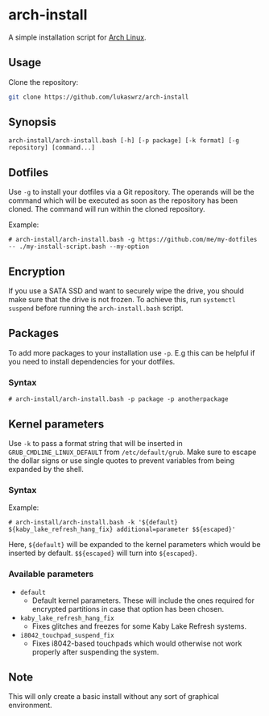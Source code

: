 # arch-install

A simple installation script for [Arch Linux](https://archlinux.org/).

## Usage

Clone the repository:

```bash
git clone https://github.com/lukaswrz/arch-install
```

## Synopsis

`arch-install/arch-install.bash [-h] [-p package] [-k format] [-g repository] [command...]`

## Dotfiles

Use `-g` to install your dotfiles via a Git repository. The operands will be
the command which will be executed as soon as the repository has been cloned.
The command will run within the cloned repository.

Example:

`# arch-install/arch-install.bash -g https://github.com/me/my-dotfiles -- ./my-install-script.bash --my-option`

## Encryption

If you use a SATA SSD and want to securely wipe the drive, you should make sure
that the drive is not frozen. To achieve this, run `systemctl suspend` before
running the `arch-install.bash` script.

## Packages

To add more packages to your installation use `-p`. E.g this can be helpful if you need to install dependencies for your dotfiles.

### Syntax

`# arch-install/arch-install.bash -p package -p anotherpackage`

## Kernel parameters

Use `-k` to pass a format string that will be inserted in
`GRUB_CMDLINE_LINUX_DEFAULT` from `/etc/default/grub`. Make sure to escape the
dollar signs or use single quotes to prevent variables from being expanded by
the shell.

### Syntax

Example:

`# arch-install/arch-install.bash -k '${default} ${kaby_lake_refresh_hang_fix} additional=parameter $${escaped}'`

Here, `${default}` will be expanded to the kernel parameters which would be
inserted by default. `$${escaped}` will turn into `${escaped}`.

### Available parameters

- `default`
  - Default kernel parameters. These will include the ones required for
    encrypted partitions in case that option has been chosen.
- `kaby_lake_refresh_hang_fix`
  - Fixes glitches and freezes for some Kaby Lake Refresh systems.
- `i8042_touchpad_suspend_fix`
  - Fixes i8042-based touchpads which would otherwise not work properly after
    suspending the system.

## Note

This will only create a basic install without any sort of graphical environment.
